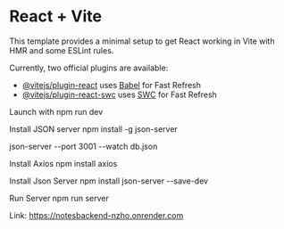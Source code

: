 # React + Vite

This template provides a minimal setup to get React working in Vite with HMR and some ESLint rules.

Currently, two official plugins are available:

- [@vitejs/plugin-react](https://github.com/vitejs/vite-plugin-react/blob/main/packages/plugin-react/README.md) uses [Babel](https://babeljs.io/) for Fast Refresh
- [@vitejs/plugin-react-swc](https://github.com/vitejs/vite-plugin-react-swc) uses [SWC](https://swc.rs/) for Fast Refresh

Launch with npm run dev


Install JSON server npm install -g json-server

json-server --port 3001 --watch db.json

Install Axios npm install axios

Install Json Server npm install json-server --save-dev

Run Server npm run server

Link: https://notesbackend-nzho.onrender.com